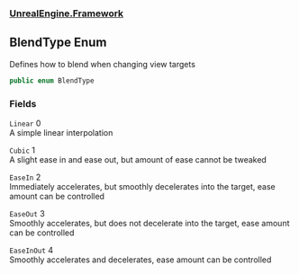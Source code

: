 ### [UnrealEngine.Framework](./UnrealEngine-Framework.md 'UnrealEngine.Framework')
## BlendType Enum
Defines how to blend when changing view targets  
```csharp
public enum BlendType
```
### Fields
<a name='UnrealEngine-Framework-BlendType-Linear'></a>
`Linear` 0  
A simple linear interpolation  
  
<a name='UnrealEngine-Framework-BlendType-Cubic'></a>
`Cubic` 1  
A slight ease in and ease out, but amount of ease cannot be tweaked  
  
<a name='UnrealEngine-Framework-BlendType-EaseIn'></a>
`EaseIn` 2  
Immediately accelerates, but smoothly decelerates into the target, ease amount can be controlled  
  
<a name='UnrealEngine-Framework-BlendType-EaseOut'></a>
`EaseOut` 3  
Smoothly accelerates, but does not decelerate into the target, ease amount can be controlled  
  
<a name='UnrealEngine-Framework-BlendType-EaseInOut'></a>
`EaseInOut` 4  
Smoothly accelerates and decelerates, ease amount can be controlled  
  
